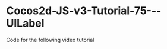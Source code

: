 Cocos2d-JS-v3-Tutorial-75---UILabel
===================================

Code for the following video tutorial 

